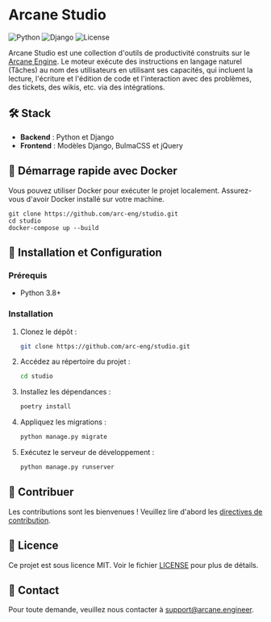 # Arcane Studio

![Python](https://img.shields.io/badge/Python-3.8%2B-blue)
![Django](https://img.shields.io/badge/Django-3.2%2B-green)
![License](https://img.shields.io/badge/License-MIT-yellow)

Arcane Studio est une collection d'outils de productivité construits sur le [Arcane Engine](https://arcane.engineer/engine). Le moteur exécute des instructions en langage naturel (Tâches) au nom des utilisateurs en utilisant ses capacités, qui incluent la lecture, l'écriture et l'édition de code et l'interaction avec des problèmes, des tickets, des wikis, etc. via des intégrations.

## 🛠️ Stack
- **Backend** : Python et Django
- **Frontend** : Modèles Django, BulmaCSS et jQuery

## 🐳 Démarrage rapide avec Docker
Vous pouvez utiliser Docker pour exécuter le projet localement. Assurez-vous d'avoir Docker installé sur votre machine.

```shell
git clone https://github.com/arc-eng/studio.git
cd studio
docker-compose up --build
```

## 🚀 Installation et Configuration

### Prérequis
- Python 3.8+

### Installation
1. Clonez le dépôt :
   ```sh
   git clone https://github.com/arc-eng/studio.git
   ```
2. Accédez au répertoire du projet :
   ```sh
   cd studio
   ```
3. Installez les dépendances :
   ```sh
   poetry install
   ```
4. Appliquez les migrations :
   ```sh
   python manage.py migrate
   ```
5. Exécutez le serveur de développement :
   ```sh
   python manage.py runserver
   ```

## 🤝 Contribuer
Les contributions sont les bienvenues ! Veuillez lire d'abord les [directives de contribution](CONTRIBUTING.md).

## 📄 Licence
Ce projet est sous licence MIT. Voir le fichier [LICENSE](LICENSE) pour plus de détails.

## 📧 Contact
Pour toute demande, veuillez nous contacter à [support@arcane.engineer](mailto:support@arcane.engineer).
